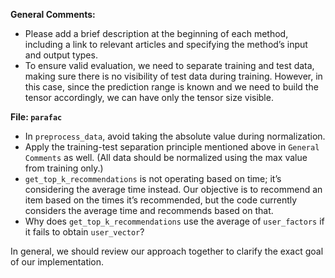 **General Comments:**

- Please add a brief description at the beginning of each method, including a link to relevant articles and specifying the method’s input and output types.
- To ensure valid evaluation, we need to separate training and test data, making sure there is no visibility of test data during training. However, in this case, since the prediction range is known and we need to build the tensor accordingly, we can have only the tensor size visible.

**File: `parafac`**

- In `preprocess_data`, avoid taking the absolute value during normalization.
- Apply the training-test separation principle mentioned above in `General Comments` as well. (All data should be normalized using the max value from training only.)
- `get_top_k_recommendations` is not operating based on time; it’s considering the average time instead. Our objective is to recommend an item based on the times it’s recommended, but the code currently considers the average time and recommends based on that.
- Why does `get_top_k_recommendations` use the average of `user_factors` if it fails to obtain `user_vector`?

In general, we should review our approach together to clarify the exact goal of our implementation.
